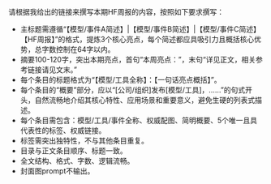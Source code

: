 请根据我给出的链接来撰写本期HF周报的内容，按照如下要求撰写：

- 主标题需遵循“【模型/事件A简述】|【模型/事件B简述】|【模型/事件C简述】【HF周报】”的格式，提炼3个核心亮点，每个简述都应具吸引力且概括核心优势，总字数控制在64字以内。
- 摘要100-120字，突出本期亮点，首句“本周亮点：”，末句“详见正文，相关参考链接请见文末。”
- 每个条目的标题格式为“【模型/工具全称】：【一句话亮点概括】”。
- 每个条目的“概要”部分，应以“[公司/组织]发布[模型/工具]，……”的句式开头，自然流畅地介绍其核心特性、应用场景和重要意义，避免生硬的列表式描述。
- 每个条目需包含：模型/工具/事件全称、权威配图、简明概要、5个唯一且具代表性的标签、权威链接。
- 标签需突出独特性，不与其他条目重复。
- 目录与正文条目顺序、标题一致。
- 全文结构、格式、字数、逻辑流畅。
- 封面图prompt不输出。
